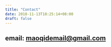 ```yaml
---
title: "Contact"
date: 2018-11-13T18:25:14+08:00
draft: false
---
```


## email: maoqidemail@gmail.com
